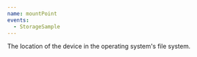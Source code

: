 ```yaml
---
name: mountPoint
events:
  - StorageSample
---
```


The location of the device in the operating system's file system.